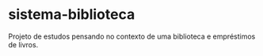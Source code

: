 # sistema-biblioteca
Projeto de estudos pensando no contexto de uma biblioteca e empréstimos de livros.
